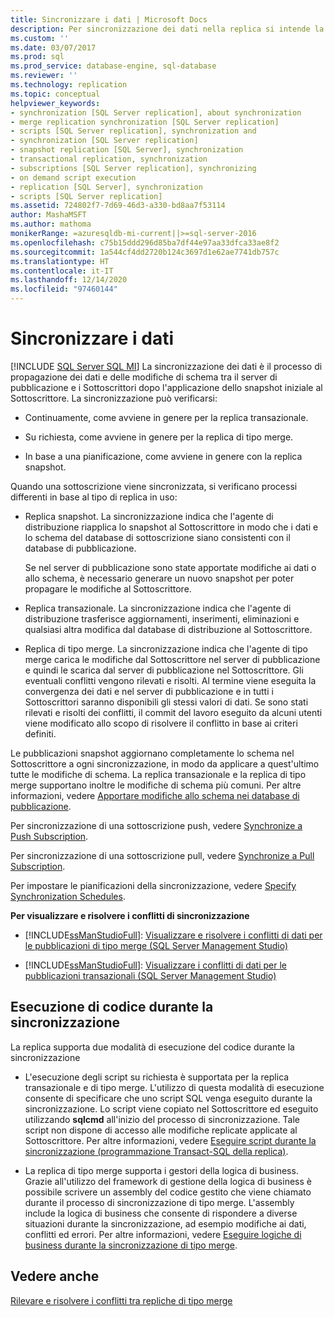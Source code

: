 ```yaml
---
title: Sincronizzare i dati | Microsoft Docs
description: Per sincronizzazione dei dati nella replica si intende la propagazione delle modifiche di dati e schema tra il server di pubblicazione e i Sottoscrittori in SQL Server.
ms.custom: ''
ms.date: 03/07/2017
ms.prod: sql
ms.prod_service: database-engine, sql-database
ms.reviewer: ''
ms.technology: replication
ms.topic: conceptual
helpviewer_keywords:
- synchronization [SQL Server replication], about synchronization
- merge replication synchronization [SQL Server replication]
- scripts [SQL Server replication], synchronization and
- synchronization [SQL Server replication]
- snapshot replication [SQL Server], synchronization
- transactional replication, synchronization
- subscriptions [SQL Server replication], synchronizing
- on demand script execution
- replication [SQL Server], synchronization
- scripts [SQL Server replication]
ms.assetid: 724802f7-7d69-46d3-a330-bd8aa7f53114
author: MashaMSFT
ms.author: mathoma
monikerRange: =azuresqldb-mi-current||>=sql-server-2016
ms.openlocfilehash: c75b15ddd296d85ba7df44e97aa33dfca33ae8f2
ms.sourcegitcommit: 1a544cf4dd2720b124c3697d1e62ae7741db757c
ms.translationtype: HT
ms.contentlocale: it-IT
ms.lasthandoff: 12/14/2020
ms.locfileid: "97460144"
---
```

# <a name="synchronize-data"></a>Sincronizzare i dati
[!INCLUDE [SQL Server SQL MI](../../includes/applies-to-version/sql-asdbmi.md)]
  La sincronizzazione dei dati è il processo di propagazione dei dati e delle modifiche di schema tra il server di pubblicazione e i Sottoscrittori dopo l'applicazione dello snapshot iniziale al Sottoscrittore. La sincronizzazione può verificarsi:  
  
-   Continuamente, come avviene in genere per la replica transazionale.  
  
-   Su richiesta, come avviene in genere per la replica di tipo merge.  
  
-   In base a una pianificazione, come avviene in genere con la replica snapshot.  
  
 Quando una sottoscrizione viene sincronizzata, si verificano processi differenti in base al tipo di replica in uso:  
  
-   Replica snapshot. La sincronizzazione indica che l'agente di distribuzione riapplica lo snapshot al Sottoscrittore in modo che i dati e lo schema del database di sottoscrizione siano consistenti con il database di pubblicazione.  
  
     Se nel server di pubblicazione sono state apportate modifiche ai dati o allo schema, è necessario generare un nuovo snapshot per poter propagare le modifiche al Sottoscrittore.  
  
-   Replica transazionale. La sincronizzazione indica che l'agente di distribuzione trasferisce aggiornamenti, inserimenti, eliminazioni e qualsiasi altra modifica dal database di distribuzione al Sottoscrittore.  
  
-   Replica di tipo merge. La sincronizzazione indica che l'agente di tipo merge carica le modifiche dal Sottoscrittore nel server di pubblicazione e quindi le scarica dal server di pubblicazione nel Sottoscrittore. Gli eventuali conflitti vengono rilevati e risolti. Al termine viene eseguita la convergenza dei dati e nel server di pubblicazione e in tutti i Sottoscrittori saranno disponibili gli stessi valori di dati. Se sono stati rilevati e risolti dei conflitti, il commit del lavoro eseguito da alcuni utenti viene modificato allo scopo di risolvere il conflitto in base ai criteri definiti.  
  
 Le pubblicazioni snapshot aggiornano completamente lo schema nel Sottoscrittore a ogni sincronizzazione, in modo da applicare a quest'ultimo tutte le modifiche di schema. La replica transazionale e la replica di tipo merge supportano inoltre le modifiche di schema più comuni. Per altre informazioni, vedere [Apportare modifiche allo schema nei database di pubblicazione](../../relational-databases/replication/publish/make-schema-changes-on-publication-databases.md).  
  
 Per sincronizzazione di una sottoscrizione push, vedere [Synchronize a Push Subscription](../../relational-databases/replication/synchronize-a-push-subscription.md).  
  
 Per sincronizzazione di una sottoscrizione pull, vedere [Synchronize a Pull Subscription](../../relational-databases/replication/synchronize-a-pull-subscription.md).  
  
 Per impostare le pianificazioni della sincronizzazione, vedere [Specify Synchronization Schedules](../../relational-databases/replication/specify-synchronization-schedules.md).  
  
 **Per visualizzare e risolvere i conflitti di sincronizzazione**  
  
-   [!INCLUDE[ssManStudioFull](../../includes/ssmanstudiofull-md.md)]: [Visualizzare e risolvere i conflitti di dati per le pubblicazioni di tipo merge &#40;SQL Server Management Studio&#41;](../../relational-databases/replication/view-and-resolve-data-conflicts-for-merge-publications.md)  
  
-   [!INCLUDE[ssManStudioFull](../../includes/ssmanstudiofull-md.md)]: [Visualizzare i conflitti di dati per le pubblicazioni transazionali &#40;SQL Server Management Studio&#41;](../../relational-databases/replication/view-data-conflicts-for-transactional-publications-sql-server-management-studio.md)  
  
## <a name="executing-code-during-synchronization"></a>Esecuzione di codice durante la sincronizzazione  
 La replica supporta due modalità di esecuzione del codice durante la sincronizzazione  
  
-   L'esecuzione degli script su richiesta è supportata per la replica transazionale e di tipo merge. L'utilizzo di questa modalità di esecuzione consente di specificare che uno script SQL venga eseguito durante la sincronizzazione. Lo script viene copiato nel Sottoscrittore ed eseguito utilizzando **sqlcmd** all'inizio del processo di sincronizzazione. Tale script non dispone di accesso alle modifiche replicate applicate al Sottoscrittore. Per altre informazioni, vedere [Eseguire script durante la sincronizzazione &#40;programmazione Transact-SQL della replica&#41;](../../relational-databases/replication/execute-scripts-during-synchronization-replication-transact-sql-programming.md).  
  
-   La replica di tipo merge supporta i gestori della logica di business. Grazie all'utilizzo del framework di gestione della logica di business è possibile scrivere un assembly del codice gestito che viene chiamato durante il processo di sincronizzazione di tipo merge. L'assembly include la logica di business che consente di rispondere a diverse situazioni durante la sincronizzazione, ad esempio modifiche ai dati, conflitti ed errori. Per altre informazioni, vedere [Eseguire logiche di business durante la sincronizzazione di tipo merge](../../relational-databases/replication/merge/execute-business-logic-during-merge-synchronization.md).  
  
## <a name="see-also"></a>Vedere anche  
 [Rilevare e risolvere i conflitti tra repliche di tipo merge](../../relational-databases/replication/merge/advanced-merge-replication-conflict-detection-and-resolution.md)  
  
  
